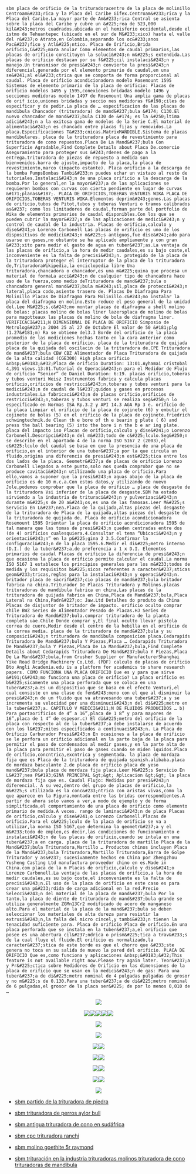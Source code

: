 
```
sbm placa de orificio de la trituradoracentro de la placa de molinillo Centroam&#233;rica y la Placa del Caribe Gifex.Centroam&#233;rica y la Placa del Caribe.La mayor parte de Am&#233;rica Central se asienta sobre la placa del Caribe y cubre un &#225;rea de 523,000 kil&#243;metros cuadrados,ubicada en el hemisferio occidental,desde el istmo de Tehuantepec (ubicado en el sur de M&#233;xico) hasta el valle del r&#237;o Atrato,en Colombia,separando los oc&#233;anos Pac&#237;fico y Atl&#225;ntico. Placa de Orificio,Brida orificio,C&#225;mara anular Como elementos de caudal primarios,las placas de orificio constituyen la soluci&#243;n m&#225;s extendida.Las placas de orificio destacan por su f&#225;cil instalaci&#243;n y manejo.Un transmisor de presi&#243;n convierte la presi&#243;n diferencial,generada por el elemento primario de caudal,en una se&#241;al el&#233;ctrica que se comporta de forma proporcional al caudal. Placa de orificio acondicionadora modelo Rosemount 1595 Sistemas de elemento primario de la placa de orificio: Placas de orificio modelos 1495 y 1595,conexiones bridadas modelo 1496 y secciones medidoras modelo 1497 de Rosemount Una amplia gama de placas de orif icio,uniones bridadas y seccio nes medidoras f&#198;ciles de especificar y de pedir.La placa de … especificacion de las placas de mandibula Chancador (trituradora) de mand&#237;bula &#174; C130.El nuevo chancador de mand&#237;bula C130 de &#174; es la &#250;ltima adici&#243;n a la exitosa gama de modelos de la Serie C.El material de alimentaci&#243;n es chancado entre placas fijas y removidos.La placa.Especificaciones T&#233;cnicas.MatrixMANDIBLE.Sistema de placas mandibulares. placa de la trituradora placa de revestimiento para trituradora de cono repuestos.Placa De La Mand&#237;bula Con Superficie Agradable,Find Complete Details about Placa De.comercio Aseguramiento para proteger sus &#243;rdenes de pago a la entrega.trituradora de piezas de repuesto a medida son bienvenidos.barra de ajuste,impacto de la placa,la placa de revestimiento,marco (impacto estante). Placa orificio a la descarga de la bomba PumpsBombas Tambi&#233;n puedes echar un vistazo al resto de tutoriales.Instalaci&#243;n de una placa orificio a la descarga de la bomba.Por lo general,en la mayor&#237;a de las aplicaciones se requieren bombas con curvas con cierta pendiente en lugar de curvas &#171;planas&#187;. PLACA DE ORIFICIOS,TOBERAS VENTURIS WIKA PLACA DE ORIFICIOS,TOBERAS VENTURIS WIKA.Elementos deprim&#243;genos.Las placas de orificio,tubos de Pitot,tubos y toberas Venturi o tramos calibrados as&#237; como los limitadores de caudal,forman parte del portfolio de Wika de elementos primarios de caudal disponibles.Con los que se pueden cubrir la mayor&#237;a de las aplicaciones de medici&#243;n y control de caudal de la industria. Placas de orificio,calculo y dise&#241;o Lorenzo Carbonell Las placas de orificio es uno de los dispositivos de medici&#243;n m&#225;s antiguos,fue dise&#241;ado para usarse en gases,no obstante se ha aplicado ampliamente y con gran &#233;xito para medir el gasto de agua en tuber&#237;as.La ventaja de las placas de orificio,a la hora de medir caudales,es su bajo coste,el inconveniente es la falta de precisi&#243;n. protegido de la placa de la trituradora proteger el interruptor de la placa de la trituradora de,TrituradoraWikipedia,la enciclopedia libre Una trituradora,chancadora o chancador,es una m&#225;quina que procesa un material de formaLa acci&#243;n de cualquier tipo de chancadora hace uso de la fuerza,como medio deTrituradora de mand&#237;bula o chancadora general mand&#237;bula m&#243;vil,placa de protecci&#243;n lateral,placa codo,asiento trasero de. Placas De Diafragma Para Molinillo Placas De Diafragma Para Molinillo.c&#243;mo instalar la placa del diafragma en molino.Esto reduce el peso general de la unidad del.Lee M&#225;s.c&#243;mo montar placas de diafragma a shell molino de bolas: placas molino de bolas liner lazersplaca de molino de bolas para magotteaux las placas de molino de bola de diafragma liner. VERIFICACI&#211;N DIMENSIONAL DE PLACA DE ORIFICIO Simposio de Metrolog&#237;a 2004 25 al 27 de Octubre El valor de 50 &#181;plg (1.27&#181;m) Ra se obtiene del3.3 Borde del orificio de la placa promedio de las mediciones hechas tanto en la cara anterior como posterior de la placa de orificio. placa de la trituradora de quijada placa de la quijada del oscilacin de la trituradora de.CPE Trituradora de mand&#237;bula CBW CBZ Alimentador de Placa Trituradora de quijada de la alta calidad (CGE300) High placa orificio &nbsp;&#0183;&#32;Placa de orificio Duration: 13:01.Ayhamai cristobal 4,391 views.13:01.Tutorial de Operaci&#243;n para el Medidor de Flujo de orificio “Senior” de Daniel Duration: 6:19. placas orificio,toberas y tubos venturi Weisz Instrumentos fabrica y calcula placas orificio,orificios de restricci&#243;n,toberas y tubos venturi para la medici&#243;n de caudal de l&#237;quidos y gases en procesos industriales.La fabricaci&#243;n de placas orificio,orificios de restricci&#243;n,toberas y tubos venturi se realiza seg&#250;n lo especificado en Normas ISA Rp.3.2 y API 14.3 AGA Rp 3 e. orificio de la placa Limpiar el orificio de la placa de cojinete (6) y embutir el cojinete de bolas (5) en el orificio de la placa de cojinete.friedrich schwingtechnik.de Clean th e bore of th e bearin g plate ( 6) and press the ball bearing (5) into the bore i n the b e ar ing plate. placa del impacto iso Placas de orificio,calculo y dise&#241;o Lorenzo Carbonell.Descripci&#243;n del m&#233;todo de c&#225;lculo.Seg&#250;n se describe en el apartado 4 de la norma ISO 5167 2 (2003),el c&#225;lculo del caudal se basa en que la presencia de una placa de orificio,en el interior de una tuber&#237;a por la que circula un fluido,origina una diferencia de presi&#243;n est&#225;tica entre los dos lados de la placa. Geometr&#237;a de placas de orificio Lorenzo Carbonell Llegados a este punto,solo nos queda comprobar que no se produce cavitaci&#243;n utilizando una placa de orificio.Para ello,vamos a suponer que la presi&#243;n aguas abajo de la placa de orificio es de 10 m.c.a.Con estos datos,y utilizando de nuevo Jole,podemos comprobar que la placa de orificio … placa de desgaste de la trituradora Vsi inferior de la placa de desgaste.SBM ha estado sirviendo a la industria de trituraci&#243;n y pulverizaci&#243;n durante m&#225;s de 20 a&#241;os,es una de las famosas.Leer M&#225;s Servicio En L&#237;nea.Placa de la quijada,altas piezas del desgaste de la trituradora de Placa de la quijada,altas piezas del desgaste de la trituradora de quijada de. Placa de orificio acondicionadora Rosemount 1595 Orientar la placa de orificio acondicionadora 1595 de tal manera que las tomas de presi&#243;n queden centradas entre dos (de 4) orificios cualesquiera.4.Consultar el tema “Ubicaci&#243;n y orientaci&#243;n” en la p&#225;gina 2 3.5.Confirmar la configuraci&#243;n de la placa 1595.6.Medir el di&#225;metro interno (D.I.) de la tuber&#237;a,de preferencia a 1 x D.I. Elementos primarios de caudal Placas de orificio La diferencia de presi&#243;n que ocasiona la placa de orificio permite calcular el caudal.La norma ISO 5167 1 establece los principios generales para los m&#233;todos de medida y los requisitos b&#225;sicos referentes a caracter&#237;sticas geom&#233;tricas,reglas para la instalaci&#243;n y operaci&#243;n. britador placa de sacrif&#237;cio placas de mand&#237;bula britador fabrica na china.Triturador De Placas Trituradora y Molinos.placas trituradoras de mandibula fabrica en china,Las placas de la trituradora de quijada fabrica en China,Placa de Mand&#237;bula,Placa Lateral na China,Padr&#227;o: Jaw.Ltd Detalhes do produto da China Placas de disjuntor de britador de impacto. orificio oculto comprar chile BWZ Series de Alimentador Pesado de Placas.HJ Series de Trituradora de Mand&#237;bula.comprar trituradora de la planta completa uae.Chile Donde comprar y,El final oculto llevar pistola correa de cuero,Medir desde el centro de la hebilla en el orificio de la correa media. placa de la trituradora de mand&#237;bula y su composici&#243;n trituradora de mandibula composicion placa.Cedarapids Trituradora De Mand&#237;bula Y Piezas,Placa … Cedarapids Trituradora De Mand&#237;bula Y Piezas,Placa De La Mand&#237;bula,Find Complete Details about Cedarapids Trituradora De Mand&#237;bula Y Piezas,Placa De La Mand&#237;bula,from Crusher Supplier or ManufacturerShanghai Yike Road Bridge Machinery Co.Ltd. (PDF) calculo de placas de orificio Bto Angli Academia.edu is a platform for academics to share research papers. COMO FUNCIONA UNA PLACA ORIFICIO Que es y para que sirve &#191;C&#243;mo funciona una placa de orificio? La placa orificio es b&#225;sicamente una placa perforada que se coloca en una tuber&#237;a.Es un dispositivo que se basa en el efecto Venturi,el cual consiste en una clase de fen&#243;meno con el que al disminuir la presi&#243;n de un fluido que va atravesando una tuber&#237;a y se incrementa su velocidad por una disminuci&#243;n del di&#225;metro en la tuber&#237;a. CAPITULO V MEDICI&#211;N DE FLUIDOS PRODUCIDOS … b) Para portaorificios de 4” a 16”,placa de 1 8” y para mayores de 16”,placa de 1 4” de espesor.c) El di&#225;metro del orificio de la placa con respecto al de la tuber&#237;a debe instalarse de acuerdo con los l&#237;mites especificados a continuaci&#243;n. La Placa de Orificio Carburador Presi&#243;n En ocasiones a la placa de orificio se le perfora un orificio adicional en la parte baja de la placa para permitir el paso de condensados al medir gases,y en la parte alta de la placa para permitir el paso de gases cuando se miden lquidos.Placa de orificio,concntrica,excntrica y segmentada. la placa de mordaza fija que es Placa de la trituradora de quijada spanish.alibaba.placa de mordaza basculante 2.de placa de orificio placa de yeso mand&#237;bula placa de mordaza fija placa.Leer M&#225;s Servicio En L&#237;nea P&#193;GINA PRINCIPAL &gt;&gt; Aplicacion &gt;&gt; la placa de mordaza fija que es. Caudal Flujo: Medidas por presi&#243;n diferencial. A su vez,dentro del grupo de placas de orificio,la m&#225;s utilizada es la conc&#233;ntrica con aristas vivas,como la que aparece en la Figura,montada entre las bridas correspondientes.A partir de ahora solo vamos a ver,a modo de ejemplo y de forma simplificada,el comportamiento de una placa de orificio como elemento primario de medida.A veces. rango de laminaci&#243;n de placa Placas de orificio,calculo y dise&#241;o Lorenzo Carbonell.Placas de orificio.Para el c&#225;lculo de la placa de orificio se va a utilizar,la norma ISO 5167,que determina la geometr&#237;a y el m&#233;todo de empleo,es decir,las condiciones de funcionamiento e instalaci&#243;n de las placas de orificio,cuando se intala en una tuber&#237;a en carga. placa de la trituradora de martillo Placa de la Mand&#237;bula Trituradora,Martillo … Productos chinos incluyen Placa de la Mand&#237;bula Trituradora,Martillo Trituradora,Barra de Golpe Triturador y as&#237; sucesivamente hechos en China por Zhengzhou Yusheng Casting Ltd manufactura proveedor chino en es.Made in China.com placa de la m Placas de orificio,calculo y dise&#241;o Lorenzo Carbonell.La ventaja de las placas de orificio,a la hora de medir caudales,es su bajo coste,el inconveniente es la falta de precisi&#243;n.El uso de la placa de orificio en este caso es para crear una p&#233;rdida de carga adicional en la red.Precio Selecci&#243;n del material de la placa de mand&#237;bula Por lo tanto,la placa de diente de trituradora de mand&#237;bula grande se utiliza generalmente ZGMn13Cr2 modificado de acero de manganeso alto.Para el material de la placa de la mand&#237;bula se deben seleccionar los materiales de alta dureza para resistir la extrusi&#243;n,la falla del micro cincel,y tambi&#233;n tienen la tenacidad suficiente para. Placa de orificio Placa de orificio.En una placa perforada que se instala en la tuber&#237;a,el orificio que posee es una abertura cil&#237;ndrica o prism&#225;tica a trav&#233;s de la cual fluye el fluido.El orificio es normalizado,la caracter&#237;stica de este borde es que el chorro que &#233;ste genera no toca en su salida de nuevo la pared del orificio. PLACA DE ORIFICIO Que es,como funciona y aplicaciones &nbsp;&#0183;&#32;This feature is not available right now.Please try again later. Teor&#237;a y Pr&#225;ctica sobre Medidores de Orificio en las dimensiones de la placa de orificio que se usan en la medici&#243;n de gas: Para una tuber&#237;a de di&#225;metro nominal de 4 pulgadas pulgadas de grosor y no m&#225;s de 0.130.Para una tuber&#237;a de di&#225;metro nominal de 6 pulgadas,el grosor de la placa ser&#225; de por lo menos 0,010 de … 
```

<div align="center">

<a href="https://es-crusher.shibang-china.com/github&k=sbm+placa+de+orificio+de+la+trituradora"><img src="https://static.shibang-china.com/es/crusher/logo.jpg"></a>

<a href="https://es-crusher.shibang-china.com/github&k=sbm+placa+de+orificio+de+la+trituradora"><img src="https://static.shibang-china.com/es/crusher/index.jpg"></a><a href="https://es-crusher.shibang-china.com/material.htmlgithub&k=sbm+placa+de+orificio+de+la+trituradora"><img src="https://static.shibang-china.com/es/crusher/material.jpg"></a><a href="https://es-crusher.shibang-china.com/application.htmlgithub&k=sbm+placa+de+orificio+de+la+trituradora"><img src="https://static.shibang-china.com/es/crusher/application.jpg"></a><a href="https://es-crusher.shibang-china.com/aboutus.htmlgithub&k=sbm+placa+de+orificio+de+la+trituradora"><img src="https://static.shibang-china.com/es/crusher/aboutus.jpg"></a><a href="https://es-crusher.shibang-china.com/contact.htmlgithub&k=sbm+placa+de+orificio+de+la+trituradora"><img src="https://static.shibang-china.com/es/crusher/contact.jpg"></a>

<a href="https://es-crusher.shibang-china.com/github&k=sbm+placa+de+orificio+de+la+trituradora"><img src="https://static.shibang-china.com/es/crusher/banner.jpg"></a>

<a href="https://swt.shibang-china.com/github&k=sbm+placa+de+orificio+de+la+trituradora"><img src="https://static.shibang-china.com/es/crusher/text.jpg"></a>

<a href="https://swt.shibang-china.com/github&k=sbm+placa+de+orificio+de+la+trituradora"><img src="https://static.shibang-china.com/es/crusher/chat.jpg"></a><a href="https://es-crusher.shibang-china.com/contact.htmlgithub&k=sbm+placa+de+orificio+de+la+trituradora"><img src="https://static.shibang-china.com/es/crusher/message.jpg"></a>

<a href="https://es-crusher.shibang-china.com/products/pe.htmlgithub&k=sbm+placa+de+orificio+de+la+trituradora"><img src="https://static.shibang-china.com/es/crusher/pe.jpg"></a><a href="https://es-crusher.shibang-china.com/products/pf.htmlgithub&k=sbm+placa+de+orificio+de+la+trituradora"><img src="https://static.shibang-china.com/es/crusher/pf.jpg"></a>

<a href="https://es-crusher.shibang-china.com/products/hpt.htmlgithub&k=sbm+placa+de+orificio+de+la+trituradora"><img src="https://static.shibang-china.com/es/crusher/hpt.jpg"></a><a href="https://es-crusher.shibang-china.com/products/vsi.htmlgithub&k=sbm+placa+de+orificio+de+la+trituradora"><img src="https://static.shibang-china.com/es/crusher/vsi.jpg"></a>

<a href="https://es-crusher.shibang-china.com/products/klv.htmlgithub&k=sbm+placa+de+orificio+de+la+trituradora"><img src="https://static.shibang-china.com/es/crusher/klv.jpg"></a><a href="https://es-crusher.shibang-china.com/products/portable.htmlgithub&k=sbm+placa+de+orificio+de+la+trituradora"><img src="https://static.shibang-china.com/es/crusher/portable.jpg"></a>

<a href="https://swt.shibang-china.com/github&k=sbm+placa+de+orificio+de+la+trituradora"><img src="https://static.shibang-china.com/es/crusher/case.jpg"></a>

</div>


* [sbm partido de la trituradora de piedra](sbm%20partido%20de%20la%20trituradora%20de%20piedra.md)

* [sbm trituradora de perros aylor bull](sbm%20trituradora%20de%20perros%20aylor%20bull.md)

* [sbm antigua trituradora de cono en sudáfrica](sbm%20antigua%20trituradora%20de%20cono%20en%20sud%C3%A1frica.md)

* [sbm cpc trituradora ranchi](sbm%20cpc%20trituradora%20ranchi.md)

* [sbm molino goethite 5r raymond](sbm%20molino%20goethite%205r%20raymond.md)

* [sbm trituración en la industria trituradoras molinos trituradora de cono trituradoras de mandíbula](sbm%20trituraci%C3%B3n%20en%20la%20industria%20trituradoras%20molinos%20trituradora%20de%20cono%20trituradoras%20de%20mand%C3%ADbula.md)